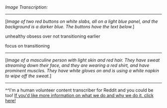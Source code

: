 *Image Transcription:*

---

[*Image of two red buttons on white slabs, all on a light blue panel, and the background is a darker blue. The buttons have the text below.*]

unhealthy obsess over not transitioning earlier

<or>

focus on transitioning

---

[*Image of a masculine person with light skin and red hair. They have sweat streaming down their face, and they are wearing a red shirt, and have prominent muscles. They have white gloves on and is using a white napkin to wipe off the sweat.*]

---

^^I'm&#32;a&#32;human&#32;volunteer&#32;content&#32;transcriber&#32;for&#32;Reddit&#32;and&#32;you&#32;could&#32;be&#32;too!&#32;[If&#32;you'd&#32;like&#32;more&#32;information&#32;on&#32;what&#32;we&#32;do&#32;and&#32;why&#32;we&#32;do&#32;it,&#32;click&#32;here!](https://www.reddit.com/r/TranscribersOfReddit/wiki/index)
